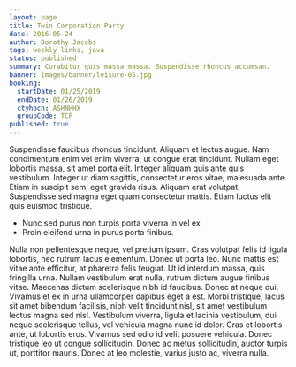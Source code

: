 ```yaml
---
layout: page
title: Twin Corporation Party
date: 2016-05-24
author: Dorothy Jacobs
tags: weekly links, java
status: published
summary: Curabitur quis massa massa. Suspendisse rhoncus accumsan.
banner: images/banner/leisure-05.jpg
booking:
  startDate: 01/25/2019
  endDate: 01/26/2019
  ctyhocn: ASHNHHX
  groupCode: TCP
published: true
---
```

Suspendisse faucibus rhoncus tincidunt. Aliquam et lectus augue. Nam condimentum enim vel enim viverra, ut congue erat tincidunt. Nullam eget lobortis massa, sit amet porta elit. Integer aliquam quis ante quis vestibulum. Integer ut diam sagittis, consectetur eros vitae, malesuada ante. Etiam in suscipit sem, eget gravida risus. Aliquam erat volutpat. Suspendisse sed magna eget quam consectetur mattis. Etiam luctus elit quis euismod tristique.

* Nunc sed purus non turpis porta viverra in vel ex
* Proin eleifend urna in purus porta finibus.

Nulla non pellentesque neque, vel pretium ipsum. Cras volutpat felis id ligula lobortis, nec rutrum lacus elementum. Donec ut porta leo. Nunc mattis est vitae ante efficitur, at pharetra felis feugiat. Ut id interdum massa, quis fringilla urna. Nullam vestibulum erat nulla, rutrum dictum augue finibus vitae. Maecenas dictum scelerisque nibh id faucibus. Donec at neque dui. Vivamus et ex in urna ullamcorper dapibus eget a est. Morbi tristique, lacus sit amet bibendum facilisis, nibh velit tincidunt nisl, sit amet vestibulum lectus magna sed nisl. Vestibulum viverra, ligula et lacinia vestibulum, dui neque scelerisque tellus, vel vehicula magna nunc id dolor. Cras et lobortis ante, ut lobortis eros. Vivamus sed odio id velit posuere vehicula. Donec tristique leo ut congue sollicitudin. Donec ac metus sollicitudin, auctor turpis ut, porttitor mauris. Donec at leo molestie, varius justo ac, viverra nulla.
